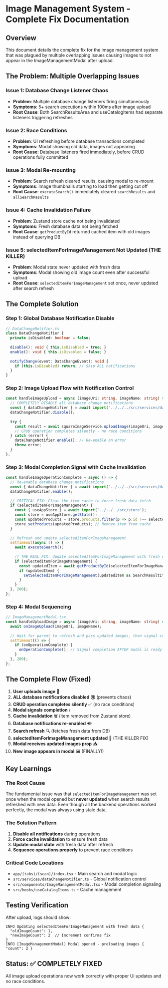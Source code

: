 # Image Management System - Complete Fix Documentation

## Overview
This document details the complete fix for the image management system that was plagued by multiple overlapping issues causing images to not appear in the ImageManagementModal after upload.

## The Problem: Multiple Overlapping Issues

### Issue 1: Database Change Listener Chaos
- **Problem**: Multiple database change listeners firing simultaneously
- **Symptoms**: 5+ search executions within 100ms after image upload
- **Root Cause**: Both SearchResultsArea and useCatalogItems had separate listeners triggering refreshes

### Issue 2: Race Conditions
- **Problem**: UI refreshing before database transactions completed
- **Symptoms**: Modal showing old data, images not appearing
- **Root Cause**: Database listeners fired immediately, before CRUD operations fully committed

### Issue 3: Modal Re-mounting
- **Problem**: Search refresh cleared results, causing modal to re-mount
- **Symptoms**: Image thumbnails starting to load then getting cut off
- **Root Cause**: `executeSearch()` immediately cleared `searchResults` and `allSearchResults`

### Issue 4: Cache Invalidation Failure
- **Problem**: Zustand store cache not being invalidated
- **Symptoms**: Fresh database data not being fetched
- **Root Cause**: `getProductById` returned cached item with old images instead of querying DB

### Issue 5: selectedItemForImageManagement Not Updated (THE KILLER)
- **Problem**: Modal state never updated with fresh data
- **Symptoms**: Modal showing old image count even after successful upload
- **Root Cause**: `selectedItemForImageManagement` set once, never updated after search refresh

## The Complete Solution

### Step 1: Global Database Notification Disable
```typescript
// DataChangeNotifier.ts
class DataChangeNotifier {
  private isDisabled: boolean = false;
  
  disable(): void { this.isDisabled = true; }
  enable(): void { this.isDisabled = false; }
  
  notifyChange(event: DataChangeEvent): void {
    if (this.isDisabled) return; // Skip ALL notifications
  }
}
```

### Step 2: Image Upload Flow with Notification Control
```typescript
const handleImageUpload = async (imageUri: string, imageName: string) => {
  // COMPLETELY DISABLE all database change notifications
  const { dataChangeNotifier } = await import('../../../src/services/dataChangeNotifier');
  dataChangeNotifier.disable();
  
  try {
    const result = await squareImageService.uploadImage(imageUri, imageName, itemId);
    // CRUD operation completes silently - no race conditions
  } catch (error) {
    dataChangeNotifier.enable(); // Re-enable on error
    throw error;
  }
};
```

### Step 3: Modal Completion Signal with Cache Invalidation
```typescript
const handleImageOperationComplete = async () => {
  // Re-enable database change notifications
  const { dataChangeNotifier } = await import('../../../src/services/dataChangeNotifier');
  dataChangeNotifier.enable();
  
  // CRITICAL FIX: Clear the item cache to force fresh data fetch
  if (selectedItemForImageManagement) {
    const { useAppStore } = await import('../../../src/store');
    const store = useAppStore.getState();
    const updatedProducts = store.products.filter(p => p.id !== selectedItemForImageManagement.id);
    store.setProducts(updatedProducts); // Remove item from cache
  }
  
  // Refresh and update selectedItemForImageManagement
  setTimeout(async () => {
    await executeSearch();
    
    // THE REAL FIX: Update selectedItemForImageManagement with fresh data
    if (selectedItemForImageManagement) {
      const updatedItem = await getProductById(selectedItemForImageManagement.id);
      if (updatedItem) {
        setSelectedItemForImageManagement(updatedItem as SearchResultItem);
      }
    }
  }, 200);
};
```

### Step 4: Modal Sequencing
```typescript
// ImageManagementModal.tsx
const handleUploadImage = async (imageUri: string, imageName: string) => {
  await onImageUpload(imageUri, imageName);
  
  // Wait for parent to refresh and pass updated images, then signal completion
  setTimeout(() => {
    if (onOperationComplete) {
      onOperationComplete(); // Signal completion AFTER modal is ready
    }
  }, 200);
};
```

## The Complete Flow (Fixed)

1. **User uploads image** 📸
2. **ALL database notifications disabled** 🔇 (prevents chaos)
3. **CRUD operation completes silently** ✅ (no race conditions)
4. **Modal signals completion** 📞
5. **Cache invalidation** 🗑️ (item removed from Zustand store)
6. **Database notifications re-enabled** 🔊
7. **Search refresh** 🔍 (fetches fresh data from DB)
8. **selectedItemForImageManagement updated** 🔄 (THE KILLER FIX)
9. **Modal receives updated images prop** 📥
10. **New image appears in modal** 🖼️ (FINALLY!)

## Key Learnings

### The Root Cause
The fundamental issue was that `selectedItemForImageManagement` was set once when the modal opened but **never updated** when search results refreshed with new data. Even though all the backend operations worked perfectly, the modal was always using stale data.

### The Solution Pattern
1. **Disable all notifications** during operations
2. **Force cache invalidation** to ensure fresh data
3. **Update modal state** with fresh data after refresh
4. **Sequence operations properly** to prevent race conditions

### Critical Code Locations
- `app/(tabs)/(scan)/index.tsx` - Main search and modal logic
- `src/services/dataChangeNotifier.ts` - Global notification control
- `src/components/ImageManagementModal.tsx` - Modal completion signaling
- `src/hooks/useCatalogItems.ts` - Cache management

## Testing Verification
After upload, logs should show:
```
INFO Updating selectedItemForImageManagement with fresh data {
  "oldImageCount": 1,
  "newImageCount": 2  // Increment confirms fix
}
INFO [ImageManagementModal] Modal opened - preloading images { "count": 2 }
```

## Status: ✅ COMPLETELY FIXED
All image upload operations now work correctly with proper UI updates and no race conditions.
